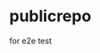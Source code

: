 # publicrepo
for e2e test


















































































































































































































































































































































































































































































































































































































































































































































































































































































































































































































































































































































































































































































































































































































































































































































































































































































































































































































































































































































































































































































































































































































































































































































































































































































































































































































































































































































































































































































































































































































































































































































































































































































































































































































































































































































































































































































































































































































































































































